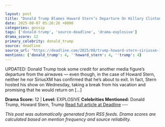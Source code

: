 ```yaml
---

layout: post
title: "Donald Trump Blames Howard Stern’s Departure On Hillary Clinton Endorsement — Even Though The SiriusXM Radio Host Hasn’t Said He’s Leaving"
date: 2025-08-07 05:26:26 +0000
categories: gossip
tags: ['donald-trump', 'source-deadline', 'drama-explosive']
drama_score: 12
primary_celebrity: donald_trump
source: deadline
source_url: "https://deadline.com/2025/08/trump-howard-stern-siriusxm-1236480629/"
mentions: {'donald_trump': 4, ''howard_stern': 4, ''trump': 4}
---
```


UPDATED: Donald Trump took some credit for another media figure’s departure from the airwaves — even though, in the case of Howard Stern, neither he nor SiriusXM has confirmed that he’s about to exit. In fact, Stern hosted his show on Wednesday, taking a break from his vacation and promising that he would return on […]

**Drama Score:** 12 | **Level:** EXPLOSIVE **Celebrities Mentioned:** Donald Trump, Howard Stern, Trump [Read full article at Deadline](https://deadline.com/2025/08/trump-howard-stern-siriusxm-1236480629/) --- 

*This post was automatically generated from RSS feeds. Drama scores are calculated based on mention frequency and source reliability.*